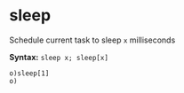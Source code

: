 # sleep

Schedule current task to sleep `x` milliseconds

**Syntax:** ```sleep x; sleep[x]```

```o
o)sleep[1]
o)
```
